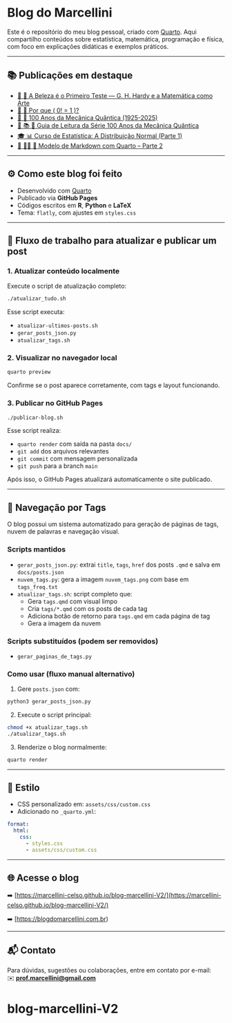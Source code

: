 # Blog do Marcellini

Este é o repositório do meu blog pessoal, criado com [Quarto](https://quarto.org/). Aqui compartilho conteúdos sobre estatística, matemática, programação e física, com foco em explicações didáticas e exemplos práticos.

---

## 📚 Publicações em destaque

- [📘 🧮 A Beleza é o Primeiro Teste — G. H. Hardy e a Matemática como Arte](https://blogdomarcellini.com.br/posts/matematica/beleza-matematica.html)
- [📘 🧮 Por que \( 0! = 1 \)?](https://blogdomarcellini.com.br/posts/matematica/fatorial-zero.html)
- [📘 🧬 100 Anos da Mecânica Quântica (1925-2025)](https://blogdomarcellini.com.br/posts/fisica/100-anos-mecanica-quantica.html)
- [🧭 📚 🧬 Guia de Leitura da Série 100 Anos da Mecânica Quântica](https://blogdomarcellini.com.br/posts/fisica/guia-100-anos-mecanica-quantica.html)
- [🎓 📊 Curso de Estatística: A Distribuição Normal (Parte 1)](https://blogdomarcellini.com.br/posts/estatistica/distribuicao-normal.html)
- [📘 👨‍💻 📄 Modelo de Markdown com Quarto – Parte 2](https://blogdomarcellini.com.br/posts/programacao/outros-modelos-markdown.html)

---

## ⚙️ Como este blog foi feito

- Desenvolvido com [Quarto](https://quarto.org/)
- Publicado via **GitHub Pages**
- Códigos escritos em **R**, **Python** e **LaTeX**
- Tema: `flatly`, com ajustes em `styles.css`

---

## 🚀 Fluxo de trabalho para atualizar e publicar um post

### 1. Atualizar conteúdo localmente
Execute o script de atualização completo:

```bash
./atualizar_tudo.sh
```

Esse script executa:
- `atualizar-ultimos-posts.sh`
- `gerar_posts_json.py`
- `atualizar_tags.sh`

### 2. Visualizar no navegador local

```bash
quarto preview
```

Confirme se o post aparece corretamente, com tags e layout funcionando.

### 3. Publicar no GitHub Pages

```bash
./publicar-blog.sh
```

Esse script realiza:
- `quarto render` com saída na pasta `docs/`
- `git add` dos arquivos relevantes
- `git commit` com mensagem personalizada
- `git push` para a branch `main`

Após isso, o GitHub Pages atualizará automaticamente o site publicado.

---

## 🧱 Navegação por Tags

O blog possui um sistema automatizado para geração de páginas de tags, nuvem de palavras e navegação visual.

### Scripts mantidos

- `gerar_posts_json.py`: extrai `title`, `tags`, `href` dos posts `.qmd` e salva em `docs/posts.json`
- `nuvem_tags.py`: gera a imagem `nuvem_tags.png` com base em `tags_freq.txt`
- `atualizar_tags.sh`: script completo que:
  - Gera `tags.qmd` com visual limpo
  - Cria `tags/*.qmd` com os posts de cada tag
  - Adiciona botão de retorno para `tags.qmd` em cada página de tag
  - Gera a imagem da nuvem

### Scripts substituídos (podem ser removidos)

- `gerar_paginas_de_tags.py`

### Como usar (fluxo manual alternativo)

1. Gere `posts.json` com:

```bash
python3 gerar_posts_json.py
```

2. Execute o script principal:

```bash
chmod +x atualizar_tags.sh
./atualizar_tags.sh
```

3. Renderize o blog normalmente:

```bash
quarto render
```

---

## 🎨 Estilo

- CSS personalizado em: `assets/css/custom.css`
- Adicionado no `_quarto.yml`:

```yaml
format:
  html:
    css:
      - styles.css
      - assets/css/custom.css
```

---

## 🌐 Acesse o blog

➡️ [https://marcellini-celso.github.io/blog-marcellini-V2/](https://marcellini-celso.github.io/blog-marcellini-V2/)

➡️ [https://blogdomarcellini.com.br)

---

## 📬 Contato

Para dúvidas, sugestões ou colaborações, entre em contato por e-mail:  
✉️ **[prof.marcellini@gmail.com](mailto:prof.marcellini@gmail.com)**
# blog-marcellini-V2
